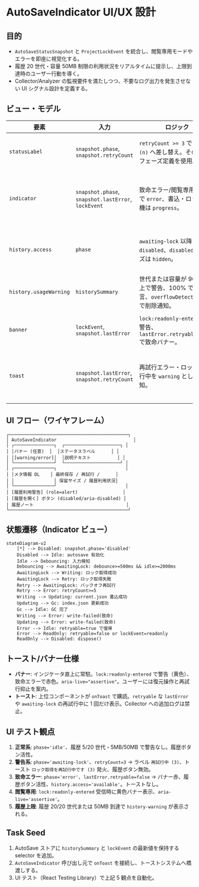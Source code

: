 # AutoSaveIndicator UI/UX 設計

## 目的
- `AutoSaveStatusSnapshot` と `ProjectLockEvent` を統合し、閲覧専用モードやエラーを即座に視覚化する。
- 履歴 20 世代・容量 50MB 制限の利用状況をリアルタイムに提示し、上限到達時のユーザー行動を導く。
- Collector/Analyzer の監視要件を満たしつつ、不要なログ出力を発生させない UI シグナル設計を定義する。

## ビュー・モデル
| 要素 | 入力 | ロジック | 出力 |
| --- | --- | --- | --- |
| `statusLabel` | `snapshot.phase`, `snapshot.retryCount` | `retryCount >= 3` で `再試行中 (n)` へ差し替え。その他はフェーズ定義を使用。 | プライマリラベル |
| `indicator` | `snapshot.phase`, `snapshot.lastError`, `lockEvent` | 致命エラー/閲覧専用バナーで `error`、書込・ロック待機は `progress`。 | 色・アニメーション制御 |
| `history.access` | `phase` | `awaiting-lock` 以降は `disabled`、`disabled` フェーズは `hidden`。 | 履歴ボタン活性状態 |
| `history.usageWarning` | `historySummary` | 世代または容量が 90% 以上で警告、100% で上限文言、`overflowDetected` true で削除通知。 | 履歴下部バナー |
| `banner` | `lockEvent`, `snapshot.lastError` | `lock:readonly-entered` で警告、`lastError.retryable=false` で致命バナー。 | 表示内警告バナー |
| `toast` | `snapshot.lastError`, `snapshot.retryCount` | 再試行エラー・ロック再試行中を `warning` として通知。 | 上位トースト API への通知 |

## UI フロー（ワイヤフレーム）
```
┌─────────────────────────────────────────────┐
│ AutoSaveIndicator                             │
│ ┌───────────────┐  ┌─────────────────────┐ │
│ │バナー (任意)  │  │ステータスラベル      │ │
│ │[warning/error]│  │説明テキスト          │ │
│ └───────────────┘  └─────────────────────┘ │
│ ┌───────────────┐                          │
│ │メタ情報 DL    │ 最終保存 / 再試行 /      │
│ │               │ 保留サイズ / 履歴利用状況│
│ └───────────────┘                          │
│ [履歴利用警告] (role=alert)                 │
│ [履歴を開く] ボタン (disabled/aria-disabled) │
│ 履歴ノート                                   │
└─────────────────────────────────────────────┘
```

## 状態遷移（Indicator ビュー）
```mermaid
stateDiagram-v2
    [*] --> Disabled: snapshot.phase='disabled'
    Disabled --> Idle: autosave 有効化
    Idle --> Debouncing: 入力検知
    Debouncing --> AwaitingLock: debounce>=500ms && idle>=2000ms
    AwaitingLock --> Writing: ロック取得成功
    AwaitingLock --> Retry: ロック取得失敗
    Retry --> AwaitingLock: バックオフ再試行
    Retry --> Error: retryCount>=5
    Writing --> Updating: current.json 書込成功
    Updating --> Gc: index.json 更新成功
    Gc --> Idle: GC 完了
    Writing --> Error: write-failed(致命)
    Updating --> Error: write-failed(致命)
    Error --> Idle: retryable=true で復帰
    Error --> ReadOnly: retryable=false or lockEvent=readonly
    ReadOnly --> Disabled: dispose()
```

## トースト/バナー仕様
- **バナー**: インジケータ直上に常駐。`lock:readonly-entered` で警告（黄色）、致命エラーで赤色。`aria-live="assertive"`。ユーザーには復元操作と再試行抑止を案内。
- **トースト**: 上位コンポーネントが `onToast` で購読。`retryable` な `lastError` や `awaiting-lock` の再試行中に 1 回だけ表示。Collector への追加ログは禁止。

## UI テスト観点
1. **正常系**: `phase='idle'`、履歴 5/20 世代・5MB/50MB で警告なし。履歴ボタン活性。
2. **警告系**: `phase='awaiting-lock'`、`retryCount=3` → ラベル `再試行中 (3)`、トースト `ロック取得を再試行中です (3)` 発火、履歴ボタン無効。
3. **致命エラー**: `phase='error'`、`lastError.retryable=false` → バナー赤、履歴ボタン活性、`history.access='available'`。トーストなし。
4. **閲覧専用**: `lock:readonly-entered` 受信時に黄色バナー表示、`aria-live='assertive'`。
5. **履歴上限**: 履歴 20/20 世代または 50MB 到達で `history-warning` が表示される。

## Task Seed
1. AutoSave ストアに `historySummary` と `lockEvent` の最新値を保持する selector を追加。
2. `AutoSaveIndicator` 呼び出し元で `onToast` を接続し、トーストシステムへ橋渡しする。
3. UI テスト（React Testing Library）で上記 5 観点を自動化。
